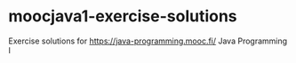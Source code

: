 # moocjava1-exercise-solutions
Exercise solutions for https://java-programming.mooc.fi/ Java Programming I
